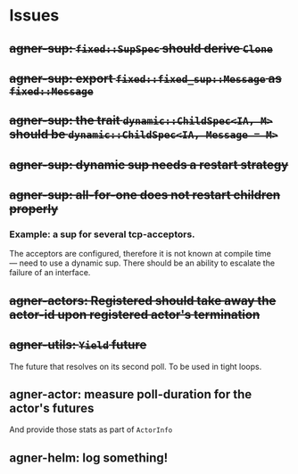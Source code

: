 # Issues

## ~~agner-sup: `fixed::SupSpec` should derive `Clone`~~

## ~~agner-sup: export `fixed::fixed_sup::Message` as `fixed::Message`~~

## ~~agner-sup: the trait `dynamic::ChildSpec<IA, M>` should be `dynamic::ChildSpec<IA, Message = M>`~~

## ~~agner-sup: dynamic sup needs a restart strategy~~

## ~~agner-sup: all-for-one does not restart children properly~~

### Example: a sup for several tcp-acceptors.
The acceptors are configured, therefore it is not known at compile time — need to use a dynamic sup.
There should be an ability to escalate the failure of an interface.

## ~~agner-actors: Registered should take away the actor-id upon registered actor's termination~~

## ~~agner-utils: `Yield` future~~
The future that resolves on its second poll. To be used in tight loops.

## agner-actor: measure poll-duration for the actor's futures
And provide those stats as part of `ActorInfo`

## agner-helm: log something! 